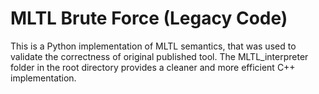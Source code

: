 # MLTL Brute Force (Legacy Code)
This is a Python implementation of MLTL semantics, that was used to validate the correctness of original published tool. The MLTL_interpreter folder in the root directory provides a cleaner and more efficient C++ implementation.
